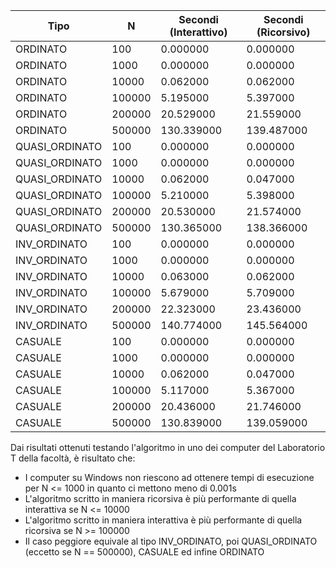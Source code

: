 
| Tipo          	| N     	| Secondi (Interattivo)	| Secondi (Ricorsivo)	|
|---------------	|-------	|-------------------	|-------------------	|
| ORDINATO      	| 100   	| 0.000000          	| 0.000000          	|
| ORDINATO      	| 1000  	| 0.000000          	| 0.000000          	|
| ORDINATO      	| 10000 	| 0.062000          	| 0.062000          	|
| ORDINATO      	| 100000	| 5.195000          	| 5.397000          	|
| ORDINATO      	| 200000	| 20.529000         	| 21.559000          	|
| ORDINATO      	| 500000	| 130.339000         	| 139.487000          	|
| QUASI_ORDINATO	| 100   	| 0.000000          	| 0.000000          	|
| QUASI_ORDINATO	| 1000  	| 0.000000          	| 0.000000          	|
| QUASI_ORDINATO	| 10000 	| 0.062000          	| 0.047000          	|
| QUASI_ORDINATO	| 100000	| 5.210000          	| 5.398000          	|
| QUASI_ORDINATO	| 200000	| 20.530000          	| 21.574000          	|
| QUASI_ORDINATO	| 500000	| 130.365000          	| 138.366000          	|
| INV_ORDINATO  	| 100   	| 0.000000          	| 0.000000          	|
| INV_ORDINATO  	| 1000  	| 0.000000          	| 0.000000          	|
| INV_ORDINATO  	| 10000 	| 0.063000          	| 0.062000          	|
| INV_ORDINATO  	| 100000	| 5.679000          	| 5.709000          	|
| INV_ORDINATO  	| 200000	| 22.323000          	| 23.436000          	|
| INV_ORDINATO  	| 500000	| 140.774000          	| 145.564000          	|
| CASUALE       	| 100   	| 0.000000          	| 0.000000          	|
| CASUALE       	| 1000  	| 0.000000          	| 0.000000          	|
| CASUALE       	| 10000 	| 0.062000          	| 0.047000          	|
| CASUALE       	| 100000	| 5.117000          	| 5.367000          	|
| CASUALE       	| 200000	| 20.436000          	| 21.746000          	|
| CASUALE       	| 500000	| 130.839000          	| 139.059000          	|

Dai risultati ottenuti testando l'algoritmo in uno dei computer del Laboratorio T della facoltà, è risultato che:

* I computer su Windows non riescono ad ottenere tempi di esecuzione per N <= 1000 in quanto ci mettono meno di 0.001s
* L'algoritmo scritto in maniera ricorsiva è più performante di quella interattiva se N <= 10000
* L'algoritmo scritto in maniera interattiva è più performante di quella ricorsiva se N >= 100000
* Il caso peggiore equivale al tipo INV_ORDINATO, poi QUASI_ORDINATO (eccetto se N == 500000), CASUALE ed infine ORDINATO
